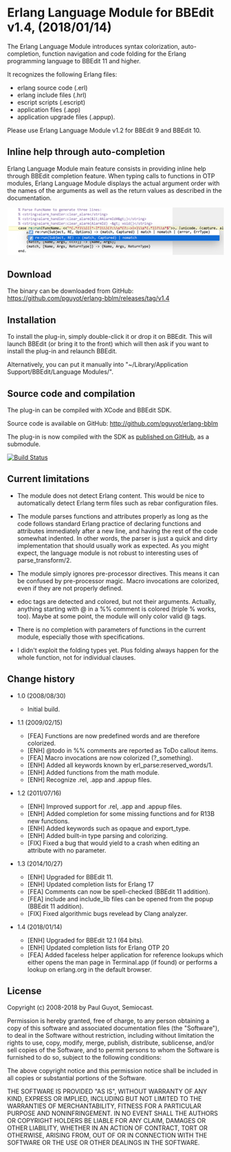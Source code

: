 Erlang Language Module for BBEdit v1.4, (2018/01/14)
========================

The Erlang Language Module introduces syntax colorization, auto-completion,
function navigation and code folding for the Erlang programming language to
BBEdit 11 and higher.

It recognizes the following Erlang files:
- erlang source code (.erl)
- erlang include files (.hrl)
- escript scripts (.escript)
- application files (.app)
- application upgrade files (.appup).

Please use Erlang Language Module v1.2 for BBEdit 9 and BBEdit 10.

Inline help through auto-completion
-----------------------------------

Erlang Language Module main feature consists in providing inline help through
BBEdit completion feature. When typing calls to functions in OTP modules,
Erlang Language Module displays the actual argument order with the names of the
arguments as well as the return values as described in the documentation.

![alt text](https://raw.githubusercontent.com/pguyot/erlang-bblm/master/completion_example.png)

Download
--------

The binary can be downloaded from GitHub:
https://github.com/pguyot/erlang-bblm/releases/tag/v1.4

Installation
------------

To install the plug-in, simply double-click it or drop it on BBEdit. This will
launch BBEdit (or bring it to the front) which will then ask if you want to
install the plug-in and relaunch BBEdit.

Alternatively, you can put it manually into "~/Library/Application Support/BBEdit/Language Modules/".

Source code and compilation
---------------------------

The plug-in can be compiled with XCode and BBEdit SDK.

Source code is available on GitHub:
http://github.com/pguyot/erlang-bblm

The plug-in is now compiled with the SDK as [published on GitHub](https://github.com/siegel/LanguageModuleSDK), as a submodule.


[![Build Status](https://travis-ci.org/pguyot/erlang-bblm.png)](https://travis-ci.org/pguyot/erlang-bblm)

Current limitations
-------------------

* The module does not detect Erlang content. This would be nice to automatically
detect Erlang term files such as rebar configuration files.

* The module parses functions and attributes properly as long as the code
follows standard Erlang practice of declaring functions and attributes
immediately after a new line, and having the rest of the code somewhat indented.
In other words, the parser is just a quick and dirty implementation that should
usually work as expected. As you might expect, the language module is not robust
to interesting uses of parse_transform/2.

* The module simply ignores pre-processor directives. This means it can be
confused by pre-processor magic. Macro invocations are colorized, even if they
are not properly defined.

* edoc tags are detected and colored, but not their arguments. Actually,
anything starting with @ in a %% comment is colored (triple % works, too). Maybe
at some point, the module will only color valid @ tags.

* There is no completion with parameters of functions in the current module,
especially those with specifications.

* I didn't exploit the folding types yet. Plus folding always happen for the
whole function, not for individual clauses.

Change history
--------------

* 1.0 (2008/08/30)

    - Initial build.

* 1.1 (2009/02/15)

    - [FEA]   Functions are now predefined words and are therefore colorized.
    - [ENH]   @todo in %% comments are reported as ToDo callout items.
    - [FEA]   Macro invocations are now colorized (?\_something).
    - [ENH]   Added all keywords known by erl\_parse:reserved_words/1.
    - [ENH]   Added functions from the math module.
    - [ENH]   Recognize .rel, .app and .appup files.

* 1.2 (2011/07/16)

    - [ENH]   Improved support for .rel, .app and .appup files.
    - [ENH]   Added completion for some missing functions and for R13B new functions.
    - [ENH]   Added keywords such as opaque and export_type.
    - [ENH]   Added built-in type parsing and colorizing.
    - [FIX]   Fixed a bug that would yield to a crash when editing an attribute with no parameter.

* 1.3 (2014/10/27)

    - [ENH]   Upgraded for BBEdit 11.
    - [ENH]   Updated completion lists for Erlang 17
    - [FEA]   Comments can now be spell-checked (BBEdit 11 addition).
    - [FEA]   include and include_lib files can be opened from the popup (BBEdit 11 addition).
    - [FIX]   Fixed algorithmic bugs revelead by Clang analyzer.

* 1.4 (2018/01/14)

    - [ENH]   Upgraded for BBEdit 12.1 (64 bits).
    - [ENH]   Updated completion lists for Erlang OTP 20
    - [FEA]   Added faceless helper application for reference lookups which either opens the man page in Terminal.app (if found) or performs a lookup on erlang.org in the default browser.

License
-------

Copyright (c) 2008-2018 by Paul Guyot, Semiocast.

Permission is hereby granted, free of charge, to any person
obtaining a copy of this software and associated documentation
files (the "Software"), to deal in the Software without
restriction, including without limitation the rights to use,
copy, modify, merge, publish, distribute, sublicense, and/or sell
copies of the Software, and to permit persons to whom the
Software is furnished to do so, subject to the following
conditions:

The above copyright notice and this permission notice shall be
included in all copies or substantial portions of the Software.

THE SOFTWARE IS PROVIDED "AS IS", WITHOUT WARRANTY OF ANY KIND,
EXPRESS OR IMPLIED, INCLUDING BUT NOT LIMITED TO THE WARRANTIES
OF MERCHANTABILITY, FITNESS FOR A PARTICULAR PURPOSE AND
NONINFRINGEMENT. IN NO EVENT SHALL THE AUTHORS OR COPYRIGHT
HOLDERS BE LIABLE FOR ANY CLAIM, DAMAGES OR OTHER LIABILITY,
WHETHER IN AN ACTION OF CONTRACT, TORT OR OTHERWISE, ARISING
FROM, OUT OF OR IN CONNECTION WITH THE SOFTWARE OR THE USE OR
OTHER DEALINGS IN THE SOFTWARE.
